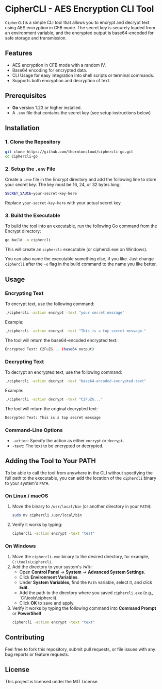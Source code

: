 # CipherCLI - AES Encryption CLI Tool
`CipherCLI`is a simple CLI tool that allows you to encrypt and decrypt text using AES encryption in CFB mode. The secret key is securely loaded from an environment variable, and the encrypted output is base64-encoded for safe storage and transmission.

## Features
- AES encryption in CFB mode with a random IV.
- Base64 encoding for encrypted data.
- CLI Usage for easy integration into shell scripts or terminal commands.
- Supports both encryption and decryption of text.

## Prerequisites
- **Go** version 1.23 or higher installed.
- A `.env` file that contains the secret key (see setup instructions below)

## Installation
### 1. Clone the Repository
```bash
git clone https://github.com/thorntoncloud/ciphercli-go.git
cd ciphercli-go
```
### 2. Setup the `.env` File
Create a `.env` file in the Encrypt directory and add the following line to store your secret key. The key must be 16, 24, or 32 bytes long.
```bash
SECRET_SAUCE=your-secret-key-here
```
Replace `your-secret-key-here` with your actual secret key.

### 3. Build the Executable
To build the tool into an executable, run the following Go command from the Encrypt directory:
```bash
go build -o ciphercli
```
This will create an `ciphercli` executable (or ciphercli.exe on Windows).

You can also name the executable something else, if you like. Just change `ciphercli` after the `-o` flag in the build command to the name you like better.

## Usage
### Encrypting Text
To encrypt text, use the following command:
```bash
./ciphercli -action encrypt -text "your secret message"
```

Example:
```bash
./ciphercli -action encrypt -text "This is a top secret message."
```
The tool will return the base64-encoded encrypted text:
```bash
Encrypted Text: C2FuZG... (base64 output)
```

### Decrypting Text
To decrypt an encrypted text, use the following command:
```bash
./ciphercli -action decrypt -text "base64-encoded-encrypted-text"
```

Example:
```bash
./ciphercli -action decrypt -text "C2FuZG..."
```

The tool will return the original decrypted text:
```bash
Decrypted Text: This is a top secret message
```

### Command-Line Options
- `-action`: Specify the action as either `encrypt` or `decrypt`.
- `-text`: The text to be encrypted or decrypted.

## Adding the Tool to Your PATH
To be able to call the tool from anywhere in the CLI without specifying the full path to the executable, you can add the location of the `ciphercli` binary to your system's `PATH`.

### On Linux / macOS
1. Move the binary to `/usr/local/bin` (or another directory in your `PATH`):
   ```bash
   sudo mv ciphercli /usr/local/bin
   ```
2. Verify it works by typing:
   ```bash
   ciphercli -action encrypt -text "test"
   ```

### On Windows
1. Move the `ciphercli.exe` binary to the desired directory, for example, `C:\tools\ciphercli`.
2. Add the directory to your system's `PATH`:
   - Open **Control Panel**  → **System** → **Advanced System Settings**.
   - Click **Environment Variables**.
   - Under **System Variables**, find the `Path` variable, select it, and click **Edit**.
   - Add the path to the directory where you saved `ciphercli.exe` (e.g., `C:\tools\ciphercli).
   - Click **OK** to save and apply.
3. Verify it works by typing the following command into **Command Prompt** or **PowerShell**
    ```bash
    ciphercli -action encrypt -text "text"
    ```

## Contributing
Feel free to fork this repository, submit pull requests, or file issues with any bug reports or feature requests.

## License
This project is licensed under the MIT License.

